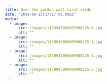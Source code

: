 ```yaml
---
title: Over the garden wall tarot cards
date: "2019-06-15T17:17:42.000Z"
media:
  - image:
      src: /images/1139945086089908225-0.jpg
      alt: ""
  - image:
      src: /images/1139945086089908225-1.jpg
      alt: ""
  - image:
      src: /images/1139945086089908225-2.jpg
      alt: ""
  - image:
      src: /images/1139945086089908225-3.jpg
      alt: ""
---
```

